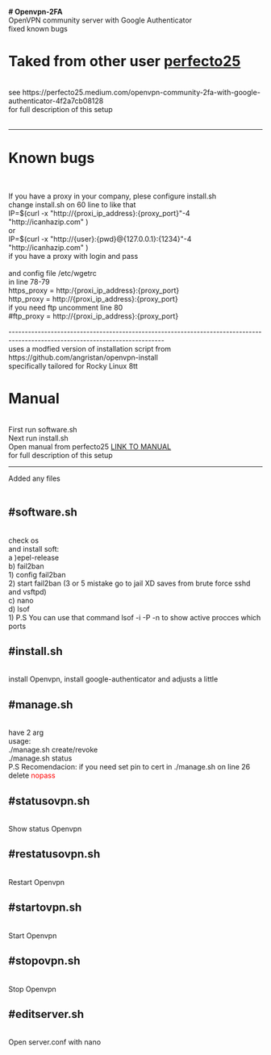 <strong># Openvpn-2FA</strong></br>
OpenVPN community server with Google Authenticator</br>
fixed known bugs 


<h1 id="custom-id">Taked from other user <a href='https://github.com/perfecto25/openvpn_2fa'>perfecto25</a></h1></br>
see https://perfecto25.medium.com/openvpn-community-2fa-with-google-authenticator-4f2a7cb08128</br>
for full description of this setup</br>
</br>

------------------------------------------------------------------------------------------------------------------------------
<h1>Known bugs</h1></br>
<p> If you have a proxy in your company, plese configure install.sh</br>
 change install.sh on 60 line to like that </br> 
 IP=$(curl -x "http://{proxi_ip_address}:{proxy_port}"-4 "http://icanhazip.com" )</br>
 or</br>
 IP=$(curl -x "http://{user}:{pwd}@{127.0.0.1}:{1234}"-4 "http://icanhazip.com" )</br>
 if you have a proxy with login and pass </br>
 </br>
and config file /etc/wgetrc</br>
in line 78-79</br>
https_proxy = http:/{proxi_ip_address}:{proxy_port}</br>
http_proxy = http://{proxi_ip_address}:{proxy_port}</br>
if you need ftp uncomment line 80</br>
#ftp_proxy = http://{proxi_ip_address}:{proxy_port}</br>


</p>
------------------------------------------------------------------------------------------------------------------------------

</br>
uses a modfied version of installation script from https://github.com/angristan/openvpn-install</br>
specifically tailored for Rocky Linux 8tt</br>


<h1 id="custom-id"><strong>Manual </strong></h1></br>
 First run software.sh </br>
 Next run install.sh </br>
 Open manual from perfecto25 <a href='https://perfecto25.medium.com/openvpn-community-2fa-with-google-authenticator-4f2a7cb08128'>LINK TO MANUAL</a> </br>
 for full description of this setup </br>
 
------------------------------------------------------------------------------------------------------------------------
 Added any files</br>
 </br>
 <h2><strong>#software.sh</strong></h2></br>
  check os</br>
  and install soft:</br>
    a )epel-release</br>
    b) fail2ban</br>
      1) config fail2ban</br>
      2) start fail2ban (3 or 5 mistake go to jail XD saves from brute force sshd and vsftpd) </br>
    c) nano </br>
    d) lsof </br>
      1) P.S You can use that command  lsof -i -P -n to show active procces which ports </br>
      
 <h2><strong>#install.sh</strong></h2></br>
  install Openvpn, install google-authenticator and adjusts a little</br>
  
 <h2><strong>#manage.sh</strong></h2></br>
  have 2 arg</br>
  usage:</br>
   ./manage.sh create/revoke <username></br>
  ./manage.sh status</br>
P.S Recomendacion: 
  if you need set pin to cert in ./manage.sh on line 26 delete <a style='color:red'>nopass</a>
  
 

 <h2><strong>#statusovpn.sh</strong></h2></br>
 Show status Openvpn
 
 <h2><strong>#restatusovpn.sh</strong></h2></br>
 Restart Openvpn

 <h2><strong>#startovpn.sh</strong></h2></br>
 Start Openvpn

 <h2><strong>#stopovpn.sh</strong></h2></br>
 Stop Openvpn

 <h2><strong>#editserver.sh</strong></h2></br>
  Open server.conf with nano 
